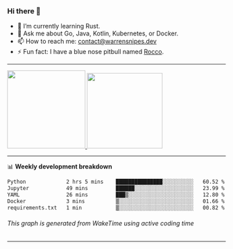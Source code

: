 ### Hi there 👋

- 🌱 I’m currently learning Rust.
- 💬 Ask me about Go, Java, Kotlin, Kubernetes, or Docker.
- 📫 How to reach me: contact@warrensnipes.dev
- ⚡ Fun fact: I have a blue nose pitbull named [Rocco](https://i.imgur.com/iLsSCKu.jpg).

-------


<a href="https://github.com/LockedThread/LockedThread">
  <img height="180em" src="https://github-readme-stats.vercel.app/api?username=LockedThread&theme=transparent&bg_color=00000000&show_icons=true&count_private=true" />
  <img height="174em" src="https://github-readme-stats.vercel.app/api/top-langs?username=LockedThread&theme=transparent&layout=compact&hide_progress=true&bg_color=00000000" />
  </a>

-------

📊 **Weekly development breakdown**
<!--START_SECTION:waka-->

```txt
Python             2 hrs 5 mins    ███████████████░░░░░░░░░░   60.52 %
Jupyter            49 mins         ██████░░░░░░░░░░░░░░░░░░░   23.99 %
YAML               26 mins         ███▒░░░░░░░░░░░░░░░░░░░░░   12.80 %
Docker             3 mins          ▒░░░░░░░░░░░░░░░░░░░░░░░░   01.66 %
requirements.txt   1 min           ▒░░░░░░░░░░░░░░░░░░░░░░░░   00.82 %
```

<!--END_SECTION:waka-->
###### *This graph is generated from WakeTime using active coding time*
-------
